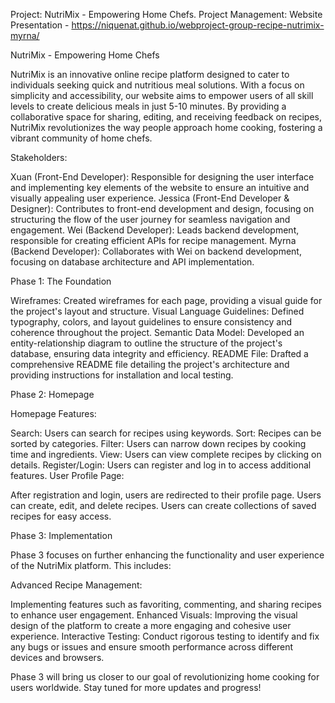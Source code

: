 Project: NutriMix - Empowering Home Chefs.
Project Management:
Website Presentation - https://niquenat.github.io/webproject-group-recipe-nutrimix-myrna/

NutriMix - Empowering Home Chefs

NutriMix is an innovative online recipe platform designed to cater to individuals seeking quick and nutritious meal solutions. With a focus on simplicity and accessibility, our website aims to empower users of all skill levels to create delicious meals in just 5-10 minutes. By providing a collaborative space for sharing, editing, and receiving feedback on recipes, NutriMix revolutionizes the way people approach home cooking, fostering a vibrant community of home chefs.

Stakeholders:

Xuan (Front-End Developer): Responsible for designing the user interface and implementing key elements of the website to ensure an intuitive and visually appealing user experience.
Jessica (Front-End Developer & Designer): Contributes to front-end development and design, focusing on structuring the flow of the user journey for seamless navigation and engagement.
Wei (Backend Developer): Leads backend development, responsible for creating efficient APIs for recipe management.
Myrna (Backend Developer): Collaborates with Wei on backend development, focusing on database architecture and API implementation.

Phase 1: The Foundation

Wireframes: Created wireframes for each page, providing a visual guide for the project's layout and structure.
Visual Language Guidelines: Defined typography, colors, and layout guidelines to ensure consistency and coherence throughout the project.
Semantic Data Model: Developed an entity-relationship diagram to outline the structure of the project's database, ensuring data integrity and efficiency.
README File: Drafted a comprehensive README file detailing the project's architecture and providing instructions for installation and local testing.

Phase 2: Homepage

Homepage Features:

Search: Users can search for recipes using keywords.
Sort: Recipes can be sorted by categories.
Filter: Users can narrow down recipes by cooking time and ingredients.
View: Users can view complete recipes by clicking on details.
Register/Login: Users can register and log in to access additional features.
User Profile Page:

After registration and login, users are redirected to their profile page.
Users can create, edit, and delete recipes.
Users can create collections of saved recipes for easy access.

Phase 3: Implementation

Phase 3 focuses on further enhancing the functionality and user experience of the NutriMix platform. This includes:

Advanced Recipe Management: 

Implementing features such as favoriting, commenting, and sharing recipes to enhance user engagement.
Enhanced Visuals: Improving the visual design of the platform to create a more engaging and cohesive user experience.
Interactive Testing: Conduct rigorous testing to identify and fix any bugs or issues and ensure smooth performance across different devices and browsers.

Phase 3 will bring us closer to our goal of revolutionizing home cooking for users worldwide. Stay tuned for more updates and progress!

